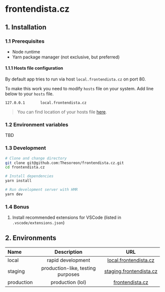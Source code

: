 # frontendista.cz

## 1. Installation

### 1.1 Prerequisites

- Node runtime
- Yarn package manager (not exclusive, but preferred)

#### 1.1.1 Hosts file configuration

By default app tries to run via host `local.frontendista.cz` on port 80.

To make this work you need to modify `hosts` file on your system.
Add line below to your `hosts` file.

```
127.0.0.1       local.frontendista.cz
```

> You can find location of your hosts file [here](<https://en.wikipedia.org/wiki/Hosts_(file)>).

### 1.2 Environment variables

TBD

### 1.3 Development

```sh
# Clone and change directory
git clone git@github.com:Thesoreon/frontendista.cz.git
cd frontendista.cz

# Install dependencies
yarn install

# Run development server with HMR
yarn dev
```

### 1.4 Bonus

1. Install recommended extensions for VSCode (listed in `.vscode/extensions.json`)

## 2. Environments

| Name       |            Description            |                            URL                             |
| :--------- | :-------------------------------: | :--------------------------------------------------------: |
| local      |         rapid development         |   [local.frontendista.cz](http://local.frontendista.cz)    |
| staging    | production-like, testing purposes | [staging.frontendista.cz](https://staging.frontendista.cz) |
| production |         production (lol)          |         [frontendista.cz](https://frontendista.cz)         |
